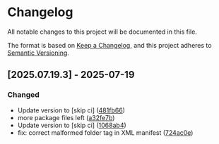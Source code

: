 # Changelog

All notable changes to this project will be documented in this file.

The format is based on [Keep a Changelog](https://keepachangelog.com/en/1.0.0/),
and this project adheres to [Semantic Versioning](https://semver.org/spec/v2.0.0.html).

## [2025.07.19.3] - 2025-07-19

### Changed

* Update version to  [skip ci] ([481fb66](https://github.com/N6REJ/mod_bearslivesearch/commit/481fb66))
* more package files left ([a32fe7b](https://github.com/N6REJ/mod_bearslivesearch/commit/a32fe7b))
* Update version to  [skip ci] ([1068ab4](https://github.com/N6REJ/mod_bearslivesearch/commit/1068ab4))
* fix: correct malformed folder tag in XML manifest ([724ac0e](https://github.com/N6REJ/mod_bearslivesearch/commit/724ac0e))

